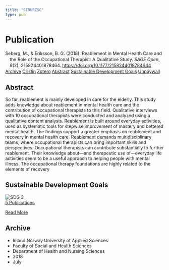 ```yaml
---
title: "SI9URZSC"
type: pub
---
```

<h1>Publication</h1>
<article id="csl-bib-container-SI9URZSC" class="csl-bib-container">
  <div class="csl-bib-body" style="line-height: 1.35; padding-left: 1em; text-indent:-1em;">
  <div class="csl-entry">Seberg, M., &amp; Eriksson, B. G. (2018). Reablement in Mental Health Care and the Role of the Occupational Therapist: A Qualitative Study. <i>SAGE Open</i>, <i>8</i>(2), 215824401878464. <a href="https://doi.org/10.1177/2158244018784644">https://doi.org/10.1177/2158244018784644</a></div>
</div>
  <div class="csl-bib-buttons">
    <a href="#taxonomy-article-SI9URZSC" class="csl-bib-button">Archive</a>
    <a href="https://app.cristin.no/results/show.jsf?id=1595040" alt="Cristin URL" class="csl-bib-button">Cristin</a>
    <a href="http://zotero.org/groups/5402882/items/SI9URZSC" alt="Zotero URL" class="csl-bib-button">Zotero</a>
    <a href="#abstract-article-SI9URZSC" class="csl-bib-button">Abstract</a>
    <a href="#sdg-article-SI9URZSC" class="csl-bib-button">Sustainable Development Goals</a>
    <a href="https://journals.sagepub.com/doi/pdf/10.1177/2158244018784644" class="csl-bib-button">Unpaywall</a>
  </div>
  <div id="csl-bib-meta-container-SI9URZSC"></div>
</article>
<div id="csl-bib-meta-SI9URZSC" class="csl-bib-meta">
  <article id="abstract-article-SI9URZSC" class="abstract-article">
    <h1>Abstract</h1>
    So far, reablement is mainly developed in care for the elderly. This study adds knowledge about reablement in mental health care and the contribution of occupational therapists to this field. Qualitative interviews with 10 occupational therapists were conducted and analyzed using a qualitative content analysis. Reablement is built around everyday activities, used as systematic tools for stepwise improvement of mastery and bettered mental health. The findings support a greater emphasis on reablement and recovery in mental health care. Reablement demands multidisciplinary teams, where occupational therapists can bring important skills and perspectives. Occupational therapists can contribute substantially to further reablement. Their knowledge about—and therapeutic use of—everyday life activities seem to be a useful approach to helping people with mental illness. The occupational therapy foundations are highly related to the elements of recovery
  </article>
  <article id="sdg-article-SI9URZSC" class="sdg-article">
    <h1>Sustainable Development Goals</h1>
    <div class="sdg-container"><div id="sdg3" class="sdg"> <img src="{{< params subfolder >}}images/sdg/sdg03_en.png" class="image" alt="SDG 3"> <div class="sdg-overlay"> <a href="{{< params subfolder >}}en/archive/?sdg=3#archive" class="sdg-publication-count"><span>5</span> Publications</a> <p><a href="https://sdgs.un.org/goals/goal3" class="sdg-read-more">Read More</a></p> </div> </div></div>
  </article>
  <article id="taxonomy-article-SI9URZSC" class="taxonomy-article">
    <h1>Archive</h1>
    <ul>
      <li>Inland Norway University of Applied Sciences</li>
      <li>Faculty of Social and Health Sciences</li>
      <li>Department of Health and Nursing Sciences</li>
      <li>2018</li>
      <li>July</li>
    </ul>
  </article>
</div>
